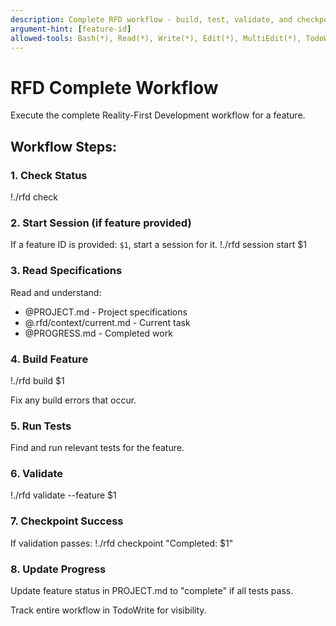 ```yaml
---
description: Complete RFD workflow - build, test, validate, and checkpoint
argument-hint: [feature-id]
allowed-tools: Bash(*), Read(*), Write(*), Edit(*), MultiEdit(*), TodoWrite, Grep(*), Glob(*)
---
```


# RFD Complete Workflow

Execute the complete Reality-First Development workflow for a feature.

## Workflow Steps:

### 1. Check Status
!./rfd check

### 2. Start Session (if feature provided)
If a feature ID is provided: `$1`, start a session for it.
!./rfd session start $1

### 3. Read Specifications
Read and understand:
- @PROJECT.md - Project specifications
- @.rfd/context/current.md - Current task
- @PROGRESS.md - Completed work

### 4. Build Feature
!./rfd build $1

Fix any build errors that occur.

### 5. Run Tests
Find and run relevant tests for the feature.

### 6. Validate
!./rfd validate --feature $1

### 7. Checkpoint Success
If validation passes:
!./rfd checkpoint "Completed: $1"

### 8. Update Progress
Update feature status in PROJECT.md to "complete" if all tests pass.

Track entire workflow in TodoWrite for visibility.